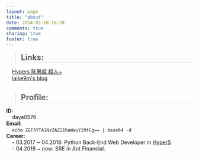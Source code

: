 ```yaml
---
layout: page
title: "about"
date: 2014-02-18 16:28
comments: true
sharing: true
footer: true
---
```



> <h2 style="border-bottom: 1px solid #ddd; position: relative; margin-bottom: 6px; margin-top: 0px"> Links:</h2>
&nbsp;&nbsp;&nbsp;&nbsp;[Hypers 陈惠超 超人~](https://chenhuichao.com/)      
&nbsp;&nbsp;&nbsp;&nbsp;[laike9m's blog](https://laike9m.com)
<br>
<br>

> <h2 style="border-bottom: 1px solid #ddd; position: relative; margin-bottom: 6px; margin-top: 0px"> Profile:</h2>
**ID:**   
&nbsp;&nbsp;&nbsp;&nbsp;daya0576    
**Email:**    
&nbsp;&nbsp;&nbsp;&nbsp;`echo ZGF5YTA1NzZAZ21haWwuY29tCg== | base64 -d`    
**Career:**   
&nbsp;&nbsp;&nbsp;&nbsp;- 03.2017 ~ 04.2018: Python Back-End Web Developer in [HyperS](http://www.hypers.com/)   
&nbsp;&nbsp;&nbsp;&nbsp;- 04.2018 ~ now: SRE in Ant Financial.    
<br>
<br>


